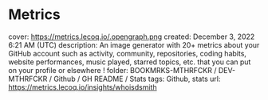 # Metrics

cover: https://metrics.lecoq.io/.opengraph.png
created: December 3, 2022 6:21 AM (UTC)
description: An image generator with 20+ metrics about your GitHub account such as activity, community, repositories, coding habits, website performances, music played, starred topics, etc. that you can put on your profile or elsewhere !
folder: BOOKMRKS-MTHRFCKR / DEV-MTHRFCKR / Github / GH README / Stats
tags: Github, stats
url: https://metrics.lecoq.io/insights/whoisdsmith